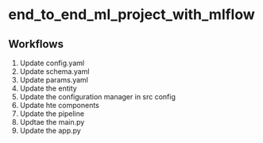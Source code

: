# end_to_end_ml_project_with_mlflow


## Workflows

1. Update config.yaml
2. Update schema.yaml
3. Update params.yaml
4. Update the entity
5. Update the configuration manager in src config
6. Update hte components
7. Update the pipeline
8. Updtae the main.py
9. Update the app.py
